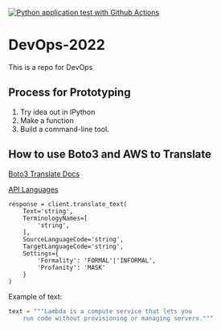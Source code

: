 [![Python application test with Github Actions](https://github.com/noahgift/DevOps-2022/actions/workflows/main.yml/badge.svg)](https://github.com/noahgift/DevOps-2022/actions/workflows/main.yml)

# DevOps-2022
This is a repo for DevOps

## Process for Prototyping

1.  Try idea out in IPython
2.  Make a function
3.  Build a command-line tool.


## How to use Boto3 and AWS to Translate

[Boto3 Translate Docs](https://boto3.amazonaws.com/v1/documentation/api/latest/reference/services/translate.html#Translate.Client.translate_text)

[API Languages](https://docs.aws.amazon.com/translate/latest/dg/API_ListLanguages.html)

```
response = client.translate_text(
    Text='string',
    TerminologyNames=[
        'string',
    ],
    SourceLanguageCode='string',
    TargetLanguageCode='string',
    Settings={
        'Formality': 'FORMAL'|'INFORMAL',
        'Profanity': 'MASK'
    }
)
```

Example of text:

```python
text = """Lambda is a compute service that lets you 
    run code without provisioning or managing servers."""
```

